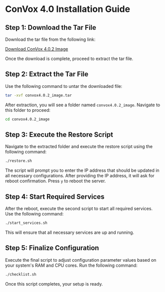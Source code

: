 # ConVox 4.0 Installation Guide

## Step 1: Download the Tar File
Download the tar file from the following link:

[Download ConVox 4.0.2 Image](https://deepijatelepvtltd-my.sharepoint.com/:u:/g/personal/ahmed_deepijatel_com/EaInQcuiMVZAlIK2jht4BtYByA00gqFeK0R5hqZ5MfEfBw)

Once the download is complete, proceed to extract the tar file.

## Step 2: Extract the Tar File
Use the following command to untar the downloaded file:

```bash
tar -xvf convox4.0.2_image.tar
```

After extraction, you will see a folder named `convox4.0.2_image`. Navigate to this folder to proceed:

```bash
cd convox4.0.2_image
```

## Step 3: Execute the Restore Script
Navigate to the extracted folder and execute the restore script using the following command:

```bash
./restore.sh
```

The script will prompt you to enter the IP address that should be updated in all necessary configurations. After providing the IP address, it will ask for reboot confirmation. Press `y` to reboot the server.

## Step 4: Start Required Services
After the reboot, execute the second script to start all required services. Use the following command:

```bash
./start_services.sh
```

This will ensure that all necessary services are up and running.

## Step 5: Finalize Configuration
Execute the final script to adjust configuration parameter values based on your system's RAM and CPU cores. Run the following command:

```bash
./checklist.sh
```

Once this script completes, your setup is ready.
